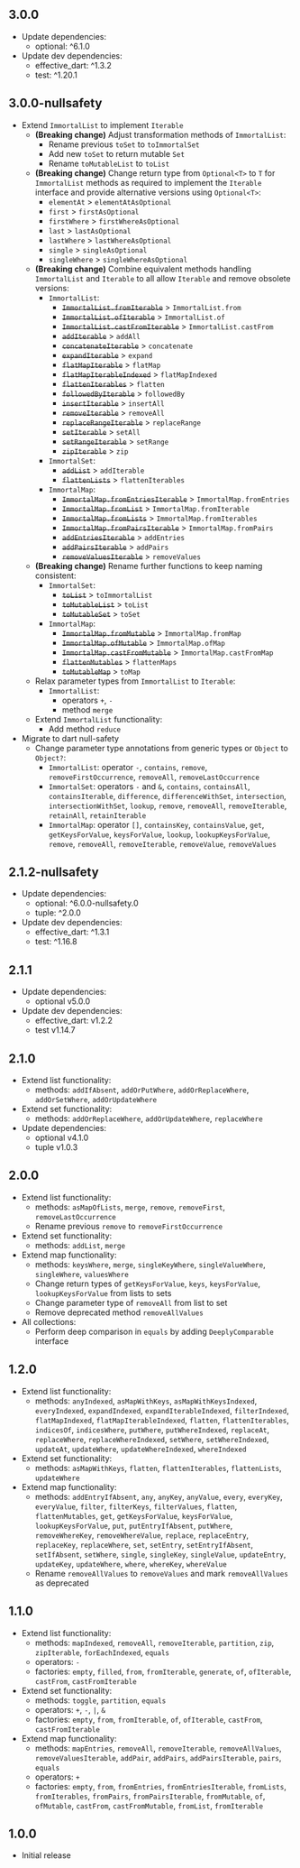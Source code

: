 ## 3.0.0

* Update dependencies:
  * optional: ^6.1.0
* Update dev dependencies:
  * effective_dart: ^1.3.2
  * test: ^1.20.1

## 3.0.0-nullsafety

* Extend `ImmortalList` to implement `Iterable`
  * **(Breaking change)** Adjust transformation methods of `ImmortalList`:
    * Rename previous `toSet` to `toImmortalSet`
    * Add new `toSet` to return mutable `Set`
    * Rename `toMutableList` to `toList`
  * **(Breaking change)** Change return type from `Optional<T>` to `T` for `ImmortalList` methods as required to implement the `Iterable` interface and provide alternative versions using `Optional<T>`:
    * `elementAt` > `elementAtAsOptional`
    * `first` > `firstAsOptional`
    * `firstWhere` > `firstWhereAsOptional`
    * `last` > `lastAsOptional`
    * `lastWhere` > `lastWhereAsOptional`
    * `single` > `singleAsOptional`
    * `singleWhere` > `singleWhereAsOptional`
  * **(Breaking change)** Combine equivalent methods handling `ImmortalList` and `Iterable` to all allow `Iterable` and remove obsolete versions:
    * `ImmortalList`:
      * ~~`ImmortalList.fromIterable`~~ > `ImmortalList.from`
      * ~~`ImmortalList.ofIterable`~~ > `ImmortalList.of`
      * ~~`ImmortalList.castFromIterable`~~ > `ImmortalList.castFrom`
      * ~~`addIterable`~~ > `addAll`
      * ~~`concatenateIterable`~~ > `concatenate`
      * ~~`expandIterable`~~ > `expand`
      * ~~`flatMapIterable`~~ > `flatMap`
      * ~~`flatMapIterableIndexed`~~ > `flatMapIndexed`
      * ~~`flattenIterables`~~ > `flatten`
      * ~~`followedByIterable`~~ > `followedBy`
      * ~~`insertIterable`~~ > `insertAll`
      * ~~`removeIterable`~~ > `removeAll`
      * ~~`replaceRangeIterable`~~ > `replaceRange`
      * ~~`setIterable`~~ > `setAll`
      * ~~`setRangeIterable`~~ > `setRange`
      * ~~`zipIterable`~~ > `zip`
    * `ImmortalSet`:
      * ~~`addList`~~ > `addIterable`
      * ~~`flattenLists`~~ > `flattenIterables`
    * `ImmortalMap`:
      * ~~`ImmortalMap.fromEntriesIterable`~~ > `ImmortalMap.fromEntries`
      * ~~`ImmortalMap.fromList`~~ > `ImmortalMap.fromIterable`
      * ~~`ImmortalMap.fromLists`~~ > `ImmortalMap.fromIterables`
      * ~~`ImmortalMap.fromPairsIterable`~~ > `ImmortalMap.fromPairs`
      * ~~`addEntriesIterable`~~ > `addEntries`
      * ~~`addPairsIterable`~~ > `addPairs`
      * ~~`removeValuesIterable`~~ > `removeValues`
  * **(Breaking change)** Rename further functions to keep naming consistent:
    * `ImmortalSet`:
      * ~~`toList`~~ > `toImmortalList`
      * ~~`toMutableList`~~ > `toList`
      * ~~`toMutableSet`~~ > `toSet`
    * `ImmortalMap`:
      * ~~`ImmortalMap.fromMutable`~~ > `ImmortalMap.fromMap`
      * ~~`ImmortalMap.ofMutable`~~ > `ImmortalMap.ofMap`
      * ~~`ImmortalMap.castFromMutable`~~ > `ImmortalMap.castFromMap`
      * ~~`flattenMutables`~~ > `flattenMaps`
      * ~~`toMutableMap`~~ > `toMap`
  * Relax parameter types from `ImmortalList` to `Iterable`:
    * `ImmortalList`:
      * operators `+`, `-`
      * method `merge`
  * Extend `ImmortalList` functionality:
    * Add method `reduce`
* Migrate to dart null-safety
  * Change parameter type annotations from generic types or `Object` to `Object?`:
    * `ImmortalList`: operator `-`, `contains`, `remove`, `removeFirstOccurrence`, `removeAll`, `removeLastOccurrence`
    * `ImmortalSet`: operators `-` and `&`, `contains`, `containsAll`, `containsIterable`, `difference`, `differenceWithSet`, `intersection`, `intersectionWithSet`, `lookup`, `remove`, `removeAll`, `removeIterable`, `retainAll`, `retainIterable`
    * `ImmortalMap`: operator `[]`, `containsKey`, `containsValue`, `get`, `getKeysForValue`, `keysForValue`, `lookup`, `lookupKeysForValue`, `remove`, `removeAll`, `removeIterable`, `removeValue`, `removeValues`

## 2.1.2-nullsafety

* Update dependencies:
  * optional: ^6.0.0-nullsafety.0
  * tuple: ^2.0.0
* Update dev dependencies:
  * effective_dart: ^1.3.1
  * test: ^1.16.8

## 2.1.1

* Update dependencies:
  * optional v5.0.0
* Update dev dependencies:
  * effective_dart: v1.2.2
  * test v1.14.7

## 2.1.0

* Extend list functionality:
  * methods: `addIfAbsent`, `addOrPutWhere`, `addOrReplaceWhere`, `addOrSetWhere`, `addOrUpdateWhere`
* Extend set functionality:
  * methods: `addOrReplaceWhere`, `addOrUpdateWhere`, `replaceWhere`
* Update dependencies:
  * optional v4.1.0
  * tuple v1.0.3

## 2.0.0

* Extend list functionality:
  * methods: `asMapOfLists`, `merge`, `remove`, `removeFirst`, `removeLastOccurrence`
  * Rename previous `remove` to `removeFirstOccurrence`
* Extend set functionality:
  * methods: `addList`, `merge`
* Extend map functionality:
  * methods: `keysWhere`, `merge`, `singleKeyWhere`, `singleValueWhere`, `singleWhere`, `valuesWhere`
  * Change return types of `getKeysForValue`, `keys`, `keysForValue`, `lookupKeysForValue` from lists to sets
  * Change parameter type of `removeAll` from list to set
  * Remove deprecated method `removeAllValues`
* All collections:
  * Perform deep comparison in `equals` by adding `DeeplyComparable` interface

## 1.2.0

* Extend list functionality:
  * methods: `anyIndexed`, `asMapWithKeys`, `asMapWithKeysIndexed`, `everyIndexed`, `expandIndexed`, `expandIterableIndexed`, `filterIndexed`, `flatMapIndexed`, `flatMapIterableIndexed`, `flatten`, `flattenIterables`, `indicesOf`, `indicesWhere`, `putWhere`, `putWhereIndexed`, `replaceAt`, `replaceWhere`, `replaceWhereIndexed`, `setWhere`, `setWhereIndexed`, `updateAt`, `updateWhere`, `updateWhereIndexed`, `whereIndexed`
* Extend set functionality:
  * methods: `asMapWithKeys`, `flatten`, `flattenIterables`, `flattenLists`, `updateWhere`
* Extend map functionality:
  * methods: `addEntryIfAbsent`, `any`, `anyKey`, `anyValue`, `every`, `everyKey`, `everyValue`, `filter`, `filterKeys`, `filterValues`, `flatten`, `flattenMutables`, `get`, `getKeysForValue`, `keysForValue`, `lookupKeysForValue`, `put`, `putEntryIfAbsent`, `putWhere`, `removeWhereKey`, `removeWhereValue`, `replace`, `replaceEntry`, `replaceKey`, `replaceWhere`, `set`, `setEntry`, `setEntryIfAbsent`, `setIfAbsent`, `setWhere`, `single`, `singleKey`, `singleValue`, `updateEntry`, `updateKey`, `updateWhere`, `where`, `whereKey`, `whereValue`
  * Rename `removeAllValues` to `removeValues` and mark `removeAllValues` as deprecated

## 1.1.0

* Extend list functionality:
  * methods: `mapIndexed`, `removeAll`, `removeIterable`, `partition`, `zip`, `zipIterable`, `forEachIndexed`, `equals`
  * operators: `-`
  * factories: `empty`, `filled`, `from`, `fromIterable`, `generate`, `of`, `ofIterable`, `castFrom`, `castFromIterable`
* Extend set functionality:
  * methods: `toggle`, `partition`, `equals`
  * operators: `+`, `-`, `|`, `&`
  * factories: `empty`, `from`, `fromIterable`, `of`, `ofIterable`, `castFrom`, `castFromIterable`
* Extend map functionality:
  * methods: `mapEntries`, `removeAll`, `removeIterable`, `removeAllValues`, `removeValuesIterable`, `addPair`, `addPairs`, `addPairsIterable`, `pairs`, `equals`
  * operators: `+`
  * factories: `empty`, `from`, `fromEntries`, `fromEntriesIterable`, `fromLists`, `fromIterables`, `fromPairs`, `fromPairsIterable`, `fromMutable`, `of`, `ofMutable`, `castFrom`, `castFromMutable`, `fromList`, `fromIterable`

## 1.0.0

* Initial release
